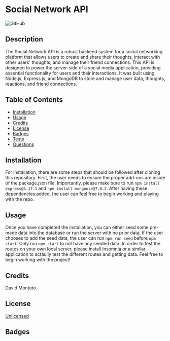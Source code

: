 # Social Network API

![GitHub](https://img.shields.io/github/license/dmmontoto/Social-Network-API)

## Description

The Social Network API is a robust backend system for a social networking platform that allows users to create and share their thoughts, interact with other users' thoughts, and manage their friend connections. This API is designed to power the server-side of a social media application, providing essential functionality for users and their interactions. It was built using Node.js, Express.js, and MongoDB to store and manage user data, thoughts, reactions, and friend connections.

## Table of Contents 

- [Installation](#installation)
- [Usage](#usage)
- [Credits](#credits)
- [License](#license)
- [Badges](#badges)
- [Tests](#tests)
- [Questions](#questions)

## Installation

For installation, there are some steps that should be followed after cloning this repository. First, the user needs to ensure the proper add-ons are inside of the package.json file. Importantly, please make sure to run `npm install express@4.17.1` and `npm install mongoose@7.0.2`. After having these dependencies added, the user can feel free to begin working and playing with the repo.

## Usage

Once you have completed the installation, you can either seed some pre-made data into the database or run the server with no prior data. If the user chooses to add the seed data, the user can run `npm run seed` before `npm start`. Only run `npm start` to not have any seeded data. In order to test the routes on your own local server, please install Insomnia or a similar application to actaully test the different routes and getting data. Feel free to begin working with the project!

## Credits

David Montoto

## License

[Unlicensed](LICENSE)

## Badges